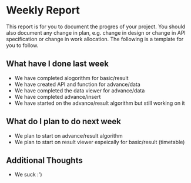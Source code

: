 # Weekly Report

This report is for you to document the progres of your project. You should also document any change in plan, e.g. change in design or change in API specification or change in work allocation. The following is a template for you to follow.

## What have I done last week

-   We have completed alogorithm for basic/result 
-   We have created API and function for advance/data 
-   We have completed the data viewer for advance/data 
-   We have completed advance/insert 
-   We have started on the advance/result algorithm but still working on it 

## What do I plan to do next week

-   We plan to start on advance/result algorithm 
-   We plan to start on result viewer espeically for basic/result (timetable) 

## Additional Thoughts
-   We suck :') 
